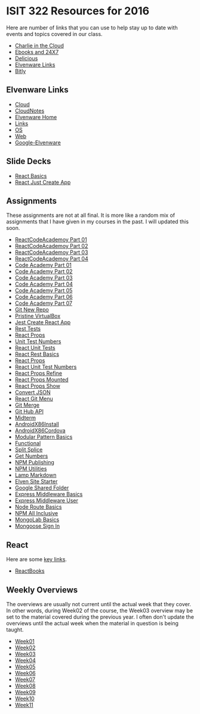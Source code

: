 # ISIT 322 Resources for 2016

Here are number of links that you can use to help stay up to date
with events and topics covered in our class.

- [Charlie in the Cloud](http://bit.ly/V5g8wF)
- [Ebooks and 24X7](http://library.books24x7.com.ezproxy.bellevuecollege.edu/bookshelf.asp)
- [Delicious](https://delicious.com/charliecalvert)
- [Elvenware Links](http://elvenware.com/charlie/links.html)
- [Bitly](http://bitly.com/u/charliecalvert)

## Elvenware Links

- [Cloud](http://www.elvenware.com/charlie/development/cloud/index.shtml)
- [CloudNotes](http://www.elvenware.com/charlie/books/CloudNotes/CloudNotes.html)
- [Elvenware Home](http://www.elvenware.com/charlie/index.html)
- [Links](http://www.elvenware.com/charlie/links.html)
- [OS](http://www.elvenware.com/charlie/os/index.html)
- [Web](http://www.elvenware.com/charlie/development/web/index.html)
- [Google-Elvenware](https://sites.google.com/site/elvenware/)

## Slide Decks

- [React Basics](http://bit.ly/react-basics)
- [React Just Create App](http://bit.ly/jest-cra)

## Assignments

These assignments are not at all final. It is more like a random mix of assignments that I have given in my courses in the past. I will updated this soon.

- [ReactCodeAcademoy Part 01][car01]
- [ReactCodeAcademoy Part 02][car02]
- [ReactCodeAcademoy Part 03][car03]
- [ReactCodeAcademoy Part 04][car04]
- [Code Academy Part 01][cajh01]
- [Code Academy Part 02][cajh02]
- [Code Academy Part 03][cajh03]
- [Code Academy Part 04][cajh04]
- [Code Academy Part 05][cajh05]
- [Code Academy Part 06][cajh06]
- [Code Academy Part 07][cajh07]
- [Git New Repo](http://www.ccalvert.net/books/CloudNotes/Assignments/GitNewRepo.html)
- [Pristine VirtualBox](http://www.ccalvert.net/books/CloudNotes/Assignments/PristineVirtualBox.html)
- [Jest Create React App](http://www.ccalvert.net/books/CloudNotes/Assignments/React/JestCreateReactApp.html)
- [Rest Tests](http://www.ccalvert.net/books/CloudNotes/Assignments/React/RestTests.html)
- [React Props](http://www.ccalvert.net/books/CloudNotes/Assignments/React/ReactProps.html)
- [Unit Test Numbers](http://www.ccalvert.net/books/CloudNotes/Assignments/React/UnitTestNumbers.html)
- [React Unit Tests][rutests]
- [React Rest Basics](http://www.ccalvert.net/books/CloudNotes/Assignments/React/RestBasics.html)
- [React Props](http://www.ccalvert.net/books/CloudNotes/Assignments/React/ReactProps.html)
- [React Unit Test Numbers](http://www.ccalvert.net/books/CloudNotes/Assignments/React/UnitTestNumbers.html)
- [React Props Refine](http://www.ccalvert.net/books/CloudNotes/Assignments/React/ReactPropsRefine.html)
- [React Props Mounted](http://www.ccalvert.net/books/CloudNotes/Assignments/React/ReactPropsMounted.html)
- [React Props Show](http://www.ccalvert.net/books/CloudNotes/Assignments/React/ReactPropsShow.html)
- [Convert JSON](http://www.ccalvert.net/books/CloudNotes/Assignments/Json/ConvertJsonToFieldDefinitions.html)
- [React Git Menu](http://www.ccalvert.net/books/CloudNotes/Assignments/React/ReactGitMenu.html)
- [Git Merge](http://www.ccalvert.net/books/CloudNotes/Assignments/Git/GitMerge.html)
- [Git Hub API](http://www.ccalvert.net/books/CloudNotes/Assignments/GitHubApi.html)
- [Midterm](http://www.ccalvert.net/books/CloudNotes/Assignments/MidtermFinal/Isit322Midterm2017.html)
- [AndroidX86Install](http://www.ccalvert.net/books/CloudNotes/Assignments/AndroidX86Install.html)
- [AndroidX86Cordova](http://www.ccalvert.net/books/CloudNotes/Assignments/AndroidX86Cordova.html)
- [Modular Pattern Basics](http://www.ccalvert.net/books/CloudNotes/Assignments/ModularPatternBasics.html)
- [Functional](http://www.ccalvert.net/books/CloudNotes/Assignments/Functional.html)
- [Split Splice](https://github.com/charliecalvert/elven-assignments/tree/master/Week02-SplitSlice)
- [Get Numbers](https://github.com/charliecalvert/elven-assignments/tree/master/Week02-GetNumbers)
- [NPM Publishing](http://www.ccalvert.net/books/CloudNotes/Assignments/NpmPublishing.html)
- [NPM Utilities](http://www.ccalvert.net/books/CloudNotes/Assignments/NpmUtilities.html)
- [Lamp Markdown](http://www.ccalvert.net/books/CloudNotes/Assignments/LampMarkdown.html)
- [Elven Site Starter](http://www.ccalvert.net/books/CloudNotes/Assignments/ElvenSiteStarter.html)
- [Google Shared Folder](http://www.ccalvert.net/books/CloudNotes/Assignments/GoogleSharedFolder.html)
- [Express Middleware Basics](http://www.ccalvert.net/books/CloudNotes/Assignments/ExpressMiddlewareBasics.html)
- [Express Middleware User](http://www.ccalvert.net/books/CloudNotes/Assignments/ExpressMiddlewareUser.html)
- [Node Route Basics](http://www.ccalvert.net/books/CloudNotes/Assignments/NodeRouteBasics.html)
- [NPM All Inclusive](http://www.ccalvert.net/books/CloudNotes/Assignments/NpmAllInclusive.html)
- [MongoLab Basics](http://www.ccalvert.net/books/CloudNotes/Assignments/MongoLabBasics.html)
- [Mongoose Sign In](http://www.ccalvert.net/books/CloudNotes/Assignments/MongooseSignIn.html)

[car01]: http://www.ccalvert.net/books/CloudNotes/Assignments/CodeAcademy/CodeAcademyReact01.html
[car02]: http://www.ccalvert.net/books/CloudNotes/Assignments/CodeAcademy/CodeAcademyReact02.html
[car03]: http://www.ccalvert.net/books/CloudNotes/Assignments/CodeAcademy/CodeAcademyReact03.html
[car04]: http://www.ccalvert.net/books/CloudNotes/Assignments/CodeAcademy/CodeAcademyReact04.html

[cajh01]: http://www.ccalvert.net/books/CloudNotes/Assignments/CodeAcademy01.html
[cajh02]: http://www.ccalvert.net/books/CloudNotes/Assignments/CodeAcademy02.html
[cajh03]: http://www.ccalvert.net/books/CloudNotes/Assignments/CodeAcademy03.html
[cajh04]: http://www.ccalvert.net/books/CloudNotes/Assignments/CodeAcademy04.html
[cajh05]: http://www.ccalvert.net/books/CloudNotes/Assignments/CodeAcademy05.html
[cajh06]: http://www.ccalvert.net/books/CloudNotes/Assignments/CodeAcademy06.html
[cajh07]: http://www.ccalvert.net/books/CloudNotes/Assignments/CodeAcademy07.html

[rutests]: http://www.ccalvert.net/books/CloudNotes/Assignments/React/RestTests.html

## React

Here are some [key links][react-links].

[react-links]: http://www.elvenware.com/charlie/development/web/JavaScript/JavaScriptReact.html#react-links

- [ReactBooks][reactghbook]

[reactghbook]: https://github.com/vhf/free-programming-books/blob/master/javascript-frameworks-resources.md

## Weekly Overviews

The overviews are usually not current until the actual week that they cover. In other words, during Week02 of the course, the Week03 overview may be set to the material covered during the previous year. I often don't update the overviews until the actual week when the material in question is being taught.

- [Week01](http://www.ccalvert.net/books/CloudNotes/Isit322/Isit322-Week01-2017.html)
- [Week02](http://www.ccalvert.net/books/CloudNotes/Isit322/Isit322-Week02-2017.html)
- [Week03](http://www.ccalvert.net/books/CloudNotes/Isit322/Isit322-Week03-2017.html)
- [Week04](http://www.ccalvert.net/books/CloudNotes/Isit322/Isit322-Week04-2017.html)
- [Week05](http://www.ccalvert.net/books/CloudNotes/Isit322/Isit322-Week05-2017.html)
- [Week06](http://www.ccalvert.net/books/CloudNotes/Isit322/Isit322-Week06-2017.html)
- [Week07](http://www.ccalvert.net/books/CloudNotes/Isit322/Isit322-Week07-2017.html)
- [Week08](http://www.ccalvert.net/books/CloudNotes/Isit322/Isit322-Week08-2017.html)
- [Week09](http://www.ccalvert.net/books/CloudNotes/Isit322/Isit322-Week09-2017.html)
- [Week10](http://www.ccalvert.net/books/CloudNotes/Isit322/Isit322-Week10-2017.html)
- [Week11](http://www.ccalvert.net/books/CloudNotes/Isit322/Isit322-Week11-2017.html)
